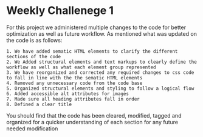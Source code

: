 # Weekly Challenege 1
For this project we administered multiple changes to the code for better optimization as well as future workflow. As mentioned what was updated on the code is as follows:

    1. We have added sematic HTML elements to clarify the different sections of the code
    2. We Added structural elements and text markups to clearly define the workflow as well as what each element group represented
    3. We have reorganized and corrected any required changes to css code to fall in line with the the sematic HTML elements
    4. Removed any unnecessary code from the code base
    5. Organized structural elements and styling to follow a logical flow
    6. Added accessible alt attributes for images
    7. Made sure all heading attributes fall in order
    8. Defined a clear title

You should find that the code has been cleared, modified, tagged and organized for a quicker understanding of each section for any future needed modification 